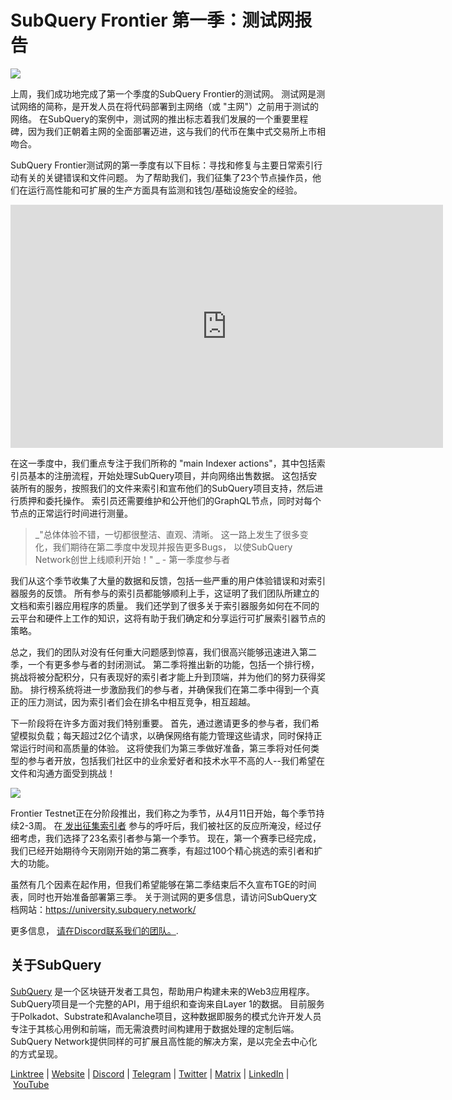 # SubQuery Frontier 第一季：测试网报告

![](https://miro.medium.com/max/700/0*b3TqTiJWGrNSs28F)

上周，我们成功地完成了第一个季度的SubQuery Frontier的测试网。 测试网是测试网络的简称，是开发人员在将代码部署到主网络（或 "主网"）之前用于测试的网络。 在SubQuery的案例中，测试网的推出标志着我们发展的一个重要里程碑，因为我们正朝着主网的全面部署迈进，这与我们的代币在集中式交易所上市相吻合。

SubQuery Frontier测试网的第一季度有以下目标：寻找和修复与主要日常索引行动有关的关键错误和文件问题。 为了帮助我们，我们征集了23个节点操作员，他们在运行高性能和可扩展的生产方面具有监测和钱包/基础设施安全的经验。

<iframe width="692" height="389" src="https://www.youtube.com/embed/hZ1Mn-jOuHQ" title="YouTube video player" frameborder="0" allow="accelerometer; autoplay; clipboard-write; encrypted-media; gyroscope; picture-in-picture" allowfullscreen></iframe>

在这一季度中，我们重点专注于我们所称的 "main Indexer actions"，其中包括索引员基本的注册流程，开始处理SubQuery项目，并向网络出售数据。 这包括安装所有的服务，按照我们的文件来索引和宣布他们的SubQuery项目支持，然后进行质押和委托操作。 索引员还需要维护和公开他们的GraphQL节点，同时对每个节点的正常运行时间进行测量。

> _"总体体验不错，一切都很整洁、直观、清晰。 这一路上发生了很多变化，我们期待在第二季度中发现并报告更多Bugs， 以使SubQuery Network创世上线顺利开始！" _ - 第一季度参与者

我们从这个季节收集了大量的数据和反馈，包括一些严重的用户体验错误和对索引器服务的反馈。 所有参与的索引员都能够顺利上手，这证明了我们团队所建立的文档和索引器应用程序的质量。 我们还学到了很多关于索引器服务如何在不同的云平台和硬件上工作的知识，这将有助于我们确定和分享运行可扩展索引器节点的策略。

总之，我们的团队对没有任何重大问题感到惊喜，我们很高兴能够迅速进入第二季，一个有更多参与者的封闭测试。 第二季将推出新的功能，包括一个排行榜，挑战将被分配积分，只有表现好的索引者才能上升到顶端，并为他们的努力获得奖励。 排行榜系统将进一步激励我们的参与者，并确保我们在第二季中得到一个真正的压力测试，因为索引者们会在排名中相互竞争，相互超越。

下一阶段将在许多方面对我们特别重要。 首先，通过邀请更多的参与者，我们希望模拟负载；每天超过2亿个请求，以确保网络有能力管理这些请求，同时保持正常运行时间和高质量的体验。 这将使我们为第三季做好准备，第三季将对任何类型的参与者开放，包括我们社区中的业余爱好者和技术水平不高的人--我们希望在文件和沟通方面受到挑战！

![](https://miro.medium.com/max/700/0*viJ1DgWiGoPdI2fS)

Frontier Testnet正在分阶段推出，我们称之为季节，从4月11日开始，每个季节持续2-3周。 在[ 发出征集索引者](./20211202-indexer-invitation) 参与的呼吁后，我们被社区的反应所淹没，经过仔细考虑，我们选择了23名索引者参与第一个季节。 现在，第一个赛季已经完成，我们已经开始期待今天刚刚开始的第二赛季，有超过100个精心挑选的索引者和扩大的功能。

虽然有几个因素在起作用，但我们希望能够在第二季结束后不久宣布TGE的时间表，同时也开始准备部署第三季。 关于测试网的更多信息，请访问SubQuery文档网站：https://university.subquery.network/

更多信息， [请在Discord联系我们的团队。](https://discord.com/invite/78zg8aBSMG). 

## 关于SubQuery

[SubQuery](https://subquery.network/) 是一个区块链开发者工具包，帮助用户构建未来的Web3应用程序。 SubQuery项目是一个完整的API，用于组织和查询来自Layer 1的数据。 目前服务于Polkadot、Substrate和Avalanche项目，这种数据即服务的模式允许开发人员专注于其核心用例和前端，而无需浪费时间构建用于数据处理的定制后端。 SubQuery Network提供同样的可扩展且高性能的解决方案，是以完全去中心化的方式呈现。

[Linktree](https://linktr.ee/subquerynetwork) | [Website](https://subquery.network/) | [Discord](https://discord.com/invite/78zg8aBSMG) | [Telegram](https://t.me/subquerynetwork) | [Twitter](https://twitter.com/subquerynetwork) | [Matrix](https://matrix.to/#/#subquery:matrix.org) | [LinkedIn](https://www.linkedin.com/company/subquery) | [YouTube](https://www.youtube.com/channel/UCi1a6NUUjegcLHDFLr7CqLw)
